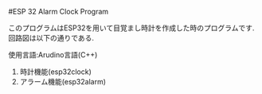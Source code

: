 #ESP 32 Alarm Clock Program

このプログラムはESP32を用いて目覚まし時計を作成した時のプログラムです.  
回路図は以下の通りである.  


使用言語:Arudino言語(C++)  

1. 時計機能(esp32clock)
2. アラーム機能(esp32alarm)
